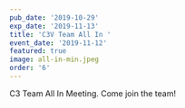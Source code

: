 ```yaml
---
pub_date: '2019-10-29'
exp_date: '2019-11-13'
title: 'C3V Team All In '
event_date: '2019-11-12'
featured: true
image: all-in-min.jpeg
order: '6'
---
```


C3 Team All In Meeting. Come join the team!
